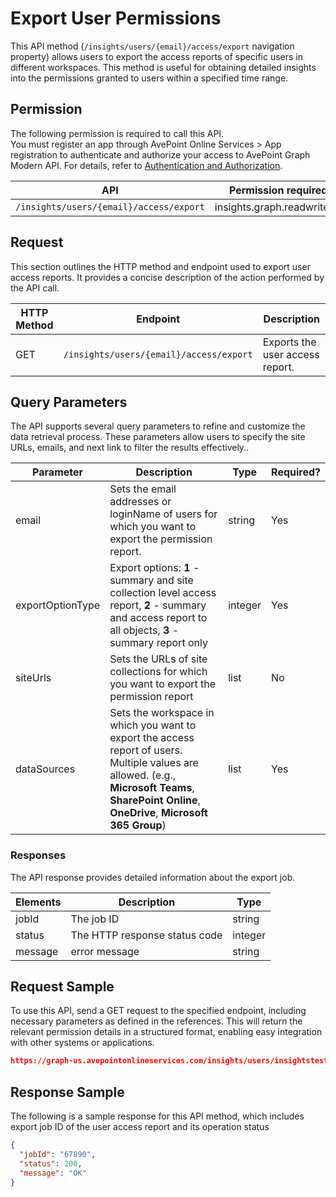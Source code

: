 # Export User Permissions

This API method (`/insights/users/{email}/access/export` navigation property) allows users to export the access reports of specific users in different workspaces. This method is useful for obtaining detailed insights into the permissions granted to users within a specified time range. 

## Permission 

The following permission is required to call this API.  
You must register an app through AvePoint Online Services > App registration to authenticate and authorize your access to AvePoint Graph Modern API. For details, refer to [Authentication and Authorization](https://learn.avepoint.com/docs/Use-AvePoint-Graph-Modern-API.html#authentication-and-authorization).

| API     | Permission required | 
|-------------------|---------------|
| `/insights/users/{email}/access/export` |insights.graph.readwrite.all  |

## Request 

This section outlines the HTTP method and endpoint used to export user access reports. It provides a concise description of the action performed by the API call. 

| HTTP Method | Endpoint | Description |
| --- | --- | --- |
| GET | `/insights/users/{email}/access/export` | Exports the user access report. |


## Query Parameters

The API supports several query parameters to refine and customize the data retrieval process. These parameters allow users to specify the site URLs, emails, and next link to filter the results effectively..


| Parameter  | Description                                                                 | Type   | Required? |
|------------|-----------------------------------------------------------------------------|--------|-----------|
| email| Sets the email addresses or loginName of users for which you want to export the permission report. | string | Yes |
| exportOptionType | Export options: **1** - summary and site collection level access report, **2** - summary and access report to all objects, **3** - summary report only | integer | Yes | 
| siteUrls | Sets the URLs of site collections for which you want to export the permission report | list | No | 
| dataSources | Sets the workspace in which you want to export the access report of users. Multiple values are allowed. (e.g., **Microsoft Teams**, **SharePoint Online**, **OneDrive**, **Microsoft 365 Group**) | list | Yes |


### Responses

The API response provides detailed information about the export job. 

| Elements	| Description	|Type|
|---|--- |---|
|jobId	 | The job ID	| string |
|status |	The HTTP response status code |	integer|
|message | error message | string |

## Request Sample

To use this API, send a GET request to the specified endpoint, including necessary parameters as defined in the references. This will return the relevant permission details in a structured format, enabling easy integration with other systems or applications.

```json
https://graph-us.avepointonlineservices.com/insights/users/insightstester001_jasoninsightstest.onmicrosoft.com%2523ext%2523%2540m365x636363.onmicrosoft.com/access/export?exportOptionType=2&siteUrls=https%3A%2F%2Fm365x636363.sharepoint.com%2Fsites%2Fjuly2022publicteam01&dataSources=microsoft%20teams&dataSources=sharepoint%20online
```

## Response Sample  

The following is a sample response for this API method, which includes export job ID of the user access report and its operation status 

```json
{
  "jobId": "67890",
  "status": 200,
  "message": "OK"
}
```